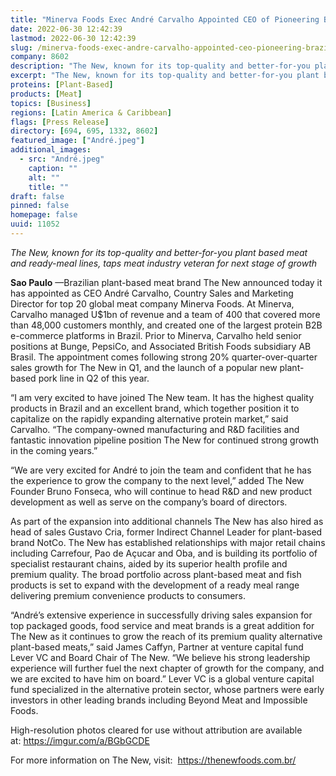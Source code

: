```yaml
---
title: "Minerva Foods Exec André Carvalho Appointed CEO of Pioneering Brazilian Plant-Based Meat Brand The New"
date: 2022-06-30 12:42:39
lastmod: 2022-06-30 12:42:39
slug: /minerva-foods-exec-andre-carvalho-appointed-ceo-pioneering-brazilian-plant-based-meat
company: 8602
description: "The New, known for its top-quality and better-for-you plant based meat and ready-meal lines, taps meat industry veteran for next stage of growth"
excerpt: "The New, known for its top-quality and better-for-you plant based meat and ready-meal lines, taps meat industry veteran for next stage of growth"
proteins: [Plant-Based]
products: [Meat]
topics: [Business]
regions: [Latin America & Caribbean]
flags: [Press Release]
directory: [694, 695, 1332, 8602]
featured_image: ["André.jpeg"]
additional_images:
  - src: "André.jpeg"
    caption: ""
    alt: ""
    title: ""
draft: false
pinned: false
homepage: false
uuid: 11052
---
```

<p><em>The New, known for its top-quality and better-for-you plant based meat and ready-meal lines, taps meat industry veteran for next stage of growth</em></p>
<p><strong>Sao Paulo</strong> —Brazilian plant-based meat brand The New announced today it has appointed as CEO André Carvalho, Country Sales and Marketing Director for top 20 global meat company Minerva Foods. At Minerva, Carvalho managed U$1bn of revenue and a team of 400 that covered more than 48,000 customers monthly, and created one of the largest protein B2B e-commerce platforms in Brazil. Prior to Minerva, Carvalho held senior positions at Bunge, PepsiCo, and Associated British Foods subsidiary AB Brasil. The appointment comes following strong 20% quarter-over-quarter sales growth for The New in Q1, and the launch of a popular new plant-based pork line in Q2 of this year.</p>
<p>“I am very excited to have joined The New team. It has the highest quality products in Brazil and an excellent brand, which together position it to capitalize on the rapidly expanding alternative protein market,” said Carvalho. “The company-owned manufacturing and R&D facilities and fantastic innovation pipeline position The New for continued strong growth in the coming years.”</p>
<p>“We are very excited for André to join the team and confident that he has the experience to grow the company to the next level,” added The New Founder Bruno Fonseca, who will continue to head R&D and new product development as well as serve on the company’s board of directors.</p>
<p>As part of the expansion into additional channels The New has also hired as head of sales Gustavo Cria, former Indirect Channel Leader for plant-based brand NotCo. The New has established relationships with major retail chains including Carrefour, Pao de Açucar and Oba, and is building its portfolio of specialist restaurant chains, aided by its superior health profile and premium quality. The broad portfolio across plant-based meat and fish products is set to expand with the development of a ready meal range delivering premium convenience products to consumers.</p>
<p>“André’s extensive experience in successfully driving sales expansion for top packaged goods, food service and meat brands is a great addition for The New as it continues to grow the reach of its premium quality alternative plant-based meats,” said James Caffyn, Partner at venture capital fund Lever VC and Board Chair of The New. “We believe his strong leadership experience will further fuel the next chapter of growth for the company, and we are excited to have him on board.” Lever VC is a global venture capital fund specialized in the alternative protein sector, whose partners were early investors in other leading brands including Beyond Meat and Impossible Foods.</p>
<p>High-resolution photos cleared for use without attribution are available at: <a href="https://imgur.com/a/BGbGCDE">https://imgur.com/a/BGbGCDE</a></p>
<p>For more information on The New, visit:  <a href="https://thenewfoods.com.br/">https://thenewfoods.com.br/</a></p>
